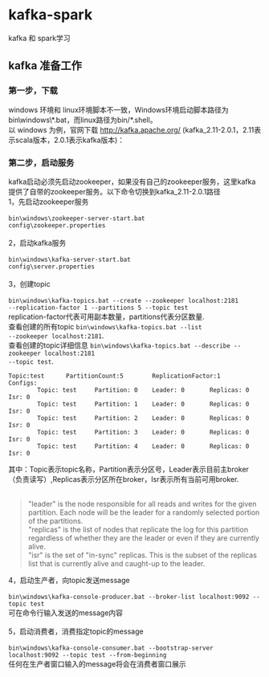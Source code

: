 # kafka-spark
kafka 和 spark学习

## kafka 准备工作

### 第一步，下载

windows 环境和 linux环境脚本不一致，Windows环境启动脚本路径为bin\windows\\\*.bat，而linux路径为bin/*.shell。<br/>
以 windows 为例，官网下载 http://kafka.apache.org/ (kafka_2.11-2.0.1，2.11表示scala版本，2.0.1表示kafka版本)：

### 第二步，启动服务

kafka启动必须先启动zookeeper，如果没有自己的zookeeper服务，这里kafka提供了自带的zookeeper服务。以下命令切换到kafka_2.11-2.0.1路径<br/>
1，先启动zookeeper服务<br/><br/>
<code>bin\windows\zookeeper-server-start.bat config\zookeeper.properties</code><br/><br/>
2，启动kafka服务<br/><br/>
<code>bin\windows\kafka-server-start.bat config\server.properties</code><br/><br/>
3，创建topic<br/><br/>
<code>bin\windows\kafka-topics.bat --create --zookeeper localhost:2181 --replication-factor 1 --partitions 5 --topic test</code><br/>
replication-factor代表可用副本数量，partitions代表分区数量.<br/>
查看创建的所有topic <code>bin\windows\kafka-topics.bat --list --zookeeper localhost:2181</code>.<br/>
查看创建的topic详细信息 <code>bin\windows\kafka-topics.bat --describe --zookeeper localhost:2181 --topic test</code>.<br/>
```
Topic:test      PartitionCount:5        ReplicationFactor:1     Configs:
        Topic: test     Partition: 0    Leader: 0       Replicas: 0     Isr: 0
        Topic: test     Partition: 1    Leader: 0       Replicas: 0     Isr: 0
        Topic: test     Partition: 2    Leader: 0       Replicas: 0     Isr: 0
        Topic: test     Partition: 3    Leader: 0       Replicas: 0     Isr: 0
        Topic: test     Partition: 4    Leader: 0       Replicas: 0     Isr: 0
```
其中：Topic表示topic名称，Partition表示分区号，Leader表示目前主broker（负责读写）,Replicas表示分区所在broker，Isr表示所有当前可用broker.<br/><br/>
>"leader" is the node responsible for all reads and writes for the given partition. Each node will be the leader for a randomly selected portion of the partitions.<br/>
>"replicas" is the list of nodes that replicate the log for this partition regardless of whether they are the leader or even if they are currently alive.<br/>
>"isr" is the set of "in-sync" replicas. This is the subset of the replicas list that is currently alive and caught-up to the leader.<br/>
 
4，启动生产者，向topic发送message<br/><br/>
`bin\windows\kafka-console-producer.bat --broker-list localhost:9092 --topic test`<br/>
可在命令行输入发送的message内容<br/><br/>
5，启动消费者，消费指定topic的message<br/><br/>
`bin\windows\kafka-console-consumer.bat --bootstrap-server localhost:9092 --topic test --from-beginning`<br/>
任何在生产者窗口输入的message将会在消费者窗口展示
